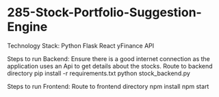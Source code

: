# 285-Stock-Portfolio-Suggestion-Engine

Technology Stack:
Python
Flask
React
yFinance API

Steps to run Backend:
Ensure there is a good internet connection as the application uses an Api to get details about the stocks.
Route to backend directory
pip install -r requirements.txt
python stock_backend.py

Steps to run Frontend:
Route to frontend directory
npm install
npm start
